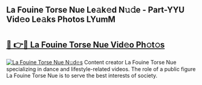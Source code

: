 ## La Fouine Torse Nue Le𝚊k𝚎d N𝚞𝚍e - Part-YYU Vid𝚎o Le𝚊ks Photos LYumM

# <h2><a href="http://fb8rvk.evod.top/?m=La+Fouine+Torse+Nue">🔗 👉🔴 La Fouine Torse Nue Vid𝚎o Ph𝚘t𝚘s</a></h2>

[![La Fouine Torse Nue N𝚞d𝚎s](https://i.imgur.com/8V9OHl7.gif)](http://fb8rvk.evod.top/?m=La+Fouine+Torse+Nue)
Content creator La Fouine Torse Nue specializing in dance and lifestyle-related videos. The role of a public figure La Fouine Torse Nue is to serve the best interests of society. 
